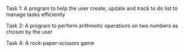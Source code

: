 Task 1:
A program to help the user create, update and track to do list to manage tasks efficiently

Task 2:
A program to perform arithmetic operations on two numbers as chosen by the user

Task 4:
A rock-paper-scissors game
